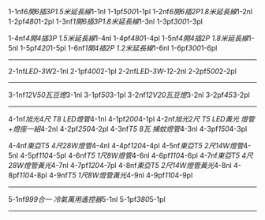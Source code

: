 1-1nf*6開6插3P1.5米延長線*1-1nl  1-1pf*500*1-1pl
1-2nf*6開6插2P1.8米延長線*1-2nl   1-2pf*480*1-2pl
1-3nf*1開6插3P1.8米延長線*1-3nl  1-3pf*300*1-3pl

1-4nf*4開4插3P 1.5米延長線*1-4nl   1-4pf*480*1-4pl
1-5nf*4開4插2P 1.8米延長線*1-5nl   1-5pf*420*1-5pl
1-6nf*1開4插2P 1.2米延長線*1-6nl   1-6pf*300*1-6pl


-----------------------------------------




2-1nf*LED-3W*2-1nl     2-1pf*400*2-1pl
2-2nf*LED-3W-1*2-2nl   2-2pf*500*2-2pl


-------------------------------------------------

3-1nf*12V50瓦豆燈*3-1nl  3-1pf*50*3-1pl
3-2nf*12V20瓦豆燈*3-2nl   3-2pf*45*3-2pl

-----------------------------------------------------
4-1nf*旭光4尺 T8 LED燈管*4-1nl   4-1pf*200*4-1pl
4-2nf*旭光2尺 T5 LED黃光 燈管+燈座一組*4-2nl   4-2pf*250*4-2pl
4-3nf*T5 8瓦 捕蚊燈管*4-3nl   4-3pf*150*4-3pl

4-4nf*東亞T5 4尺28W燈管*4-4nl      4-4pf*120*4-4pl
4-5nf*東亞T5 2尺14W燈管*4-5nl      4-5pf*110*4-5pl
4-6nf*T5 1尺8W燈管*4-6nl           4-6pf*110*4-6pl
4-7nf*東亞T5 4尺28W燈管黃光*4-7nl  4-7pf*120*4-7pl
4-8nf*東亞T5 2尺14W燈管黃光*4-8nl  4-8pf*110*4-8pl
4-9nf*T5 1尺8W燈管黃光*4-9nl       4-9pf*110*4-9pl

-----------------------------------------------------------------------
5-1nf*999合一 冷氣萬用遙控器*5-1nl   5-1pf*380*5-1pl






-----------------------------------------------------------------------------







